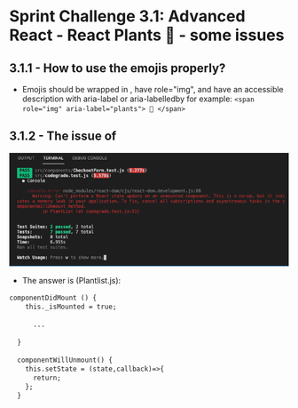 # Sprint Challenge 3.1: Advanced React - React Plants 🌿  - some issues

##  3.1.1 - How to use the emojis properly?

- Emojis should be wrapped in <span>, have role="img", and have an accessible description with aria-label or aria-labelledby
  for example: `<span role="img" aria-label="plants"> 🌿 </span>`

## 3.1.2 - The issue of 
![ScreenShot](ScreenShot.png)

- The answer is (Plantlist.js):
```
componentDidMount () {
    this._isMounted = true;
     
      ...

  }  

  componentWillUnmount() {
    this.setState = (state,callback)=>{
      return;
    };
  }  
```